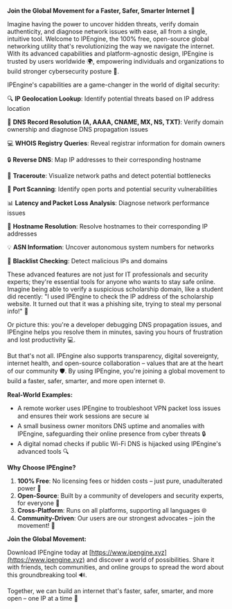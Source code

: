 **Join the Global Movement for a Faster, Safer, Smarter Internet 🚀**

Imagine having the power to uncover hidden threats, verify domain authenticity, and diagnose network issues with ease, all from a single, intuitive tool. Welcome to IPEngine, the 100% free, open-source global networking utility that's revolutionizing the way we navigate the internet. With its advanced capabilities and platform-agnostic design, IPEngine is trusted by users worldwide 🌍, empowering individuals and organizations to build stronger cybersecurity posture 🔐.

IPEngine's capabilities are a game-changer in the world of digital security:

🔍 **IP Geolocation Lookup**: Identify potential threats based on IP address location

📡 **DNS Record Resolution (A, AAAA, CNAME, MX, NS, TXT)**: Verify domain ownership and diagnose DNS propagation issues

💻 **WHOIS Registry Queries**: Reveal registrar information for domain owners

🔒 **Reverse DNS**: Map IP addresses to their corresponding hostname

🚨 **Traceroute**: Visualize network paths and detect potential bottlenecks

🚫 **Port Scanning**: Identify open ports and potential security vulnerabilities

📊 **Latency and Packet Loss Analysis**: Diagnose network performance issues

🔑 **Hostname Resolution**: Resolve hostnames to their corresponding IP addresses

💡 **ASN Information**: Uncover autonomous system numbers for networks

🚫 **Blacklist Checking**: Detect malicious IPs and domains

These advanced features are not just for IT professionals and security experts; they're essential tools for anyone who wants to stay safe online. Imagine being able to verify a suspicious scholarship domain, like a student did recently: "I used IPEngine to check the IP address of the scholarship website. It turned out that it was a phishing site, trying to steal my personal info!" 🚫

Or picture this: you're a developer debugging DNS propagation issues, and IPEngine helps you resolve them in minutes, saving you hours of frustration and lost productivity 💻.

But that's not all. IPEngine also supports transparency, digital sovereignty, internet health, and open-source collaboration – values that are at the heart of our community 🛡️. By using IPEngine, you're joining a global movement to build a faster, safer, smarter, and more open internet 🌐.

**Real-World Examples:**

* A remote worker uses IPEngine to troubleshoot VPN packet loss issues and ensures their work sessions are secure 📊
* A small business owner monitors DNS uptime and anomalies with IPEngine, safeguarding their online presence from cyber threats 🔒
* A digital nomad checks if public Wi-Fi DNS is hijacked using IPEngine's advanced tools 🔍

**Why Choose IPEngine?**

1. **100% Free**: No licensing fees or hidden costs – just pure, unadulterated power 💸
2. **Open-Source**: Built by a community of developers and security experts, for everyone 🤝
3. **Cross-Platform**: Runs on all platforms, supporting all languages 🌐
4. **Community-Driven**: Our users are our strongest advocates – join the movement! 👥

**Join the Global Movement:**

Download IPEngine today at [https://www.ipengine.xyz](https://www.ipengine.xyz) and discover a world of possibilities. Share it with friends, tech communities, and online groups to spread the word about this groundbreaking tool 🔊.

Together, we can build an internet that's faster, safer, smarter, and more open – one IP at a time 🚀